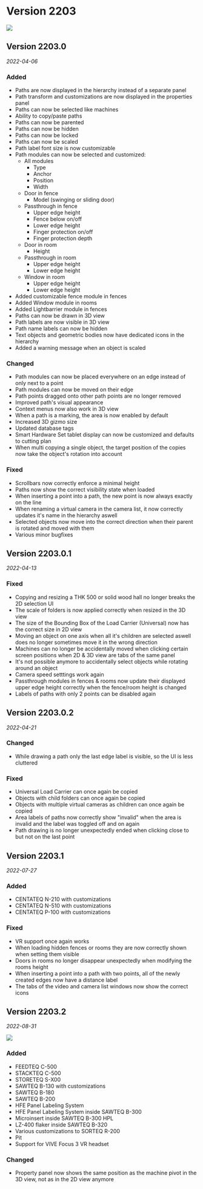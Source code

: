 # Version 2203

![](../../../.gitbook/assets/version-2203.png)

## Version 2203.0
_2022-04-06_

### Added

* Paths are now displayed in the hierarchy instead of a separate panel
* Path transform and customizations are now displayed in the properties panel
* Paths can now be selected like machines
* Ability to copy/paste paths
* Paths can now be parented
* Paths can now be hidden
* Paths can now be locked
* Paths can now be scaled
* Path label font size is now customizable
* Path modules can now be selected and customized:
    * All modules
        * Type
        * Anchor
        * Position
        * Width
    * Door in fence
        * Model (swinging or sliding door)
    * Passthrough in fence
        * Upper edge height
        * Fence below on/off
        * Lower edge height
        * Finger protection on/off
        * Finger protection depth
    * Door in room
        * Height
    * Passthrough in room
        * Upper edge height
        * Lower edge height
    * Window in room
        * Upper edge height
        * Lower edge height
* Added customizable fence module in fences
* Added Window module in rooms
* Added Lightbarrier module in fences
* Paths can now be drawn in 3D view
* Path labels are now visible in 3D view
* Path name labels can now be hidden
* Text objects and geometric bodies now have dedicated icons in the hierarchy
* Added a warning message when an object is scaled

### Changed

* Path modules can now be placed everywhere on an edge instead of only next to a point
* Path modules can now be moved on their edge
* Path points dragged onto other path points are no longer removed
* Improved path's visual appearance
* Context menus now also work in 3D view
* When a path is a marking, the area is now enabled by default
* Increased 3D gizmo size
* Updated database tags
* Smart Hardware Set tablet display can now be customized and defaults to cutting plan
* When multi copying a single object, the target position of the copies now take the object's rotation into account

### Fixed

* Scrollbars now correctly enforce a minimal height
* Paths now show the correct visibility state when loaded
* When inserting a point into a path, the new point is now always exactly on the line
* When renaming a virtual camera in the camera list, it now correctly updates it's name in the hierarchy aswell
* Selected objects now move into the correct direction when their parent is rotated and moved with them
* Various minor bugfixes

## Version 2203.0.1
_2022-04-13_

### Fixed

* Copying and resizing a THK 500 or solid wood hall no longer breaks the 2D selection UI
* The scale of folders is now applied correctly when resized in the 3D view
* The size of the Bounding Box of the Load Carrier (Universal) now has the correct size in 2D view
* Moving an object on one axis when all it's children are selected aswell does no longer sometimes move it in the wrong direction
* Machines can no longer be accidentally moved when clicking certain screen positions when 2D & 3D view are tabs of the same panel
* It's not possible anymore to accidentally select objects while rotating around an object
* Camera speed setttings work again
* Passthrough modules in fences & rooms now update their displayed upper edge height correctly when the fence/room height is changed
* Labels of paths with only 2 points can be disabled again

## Version 2203.0.2
_2022-04-21_

### Changed

* While drawing a path only the last edge label is visible, so the UI is less cluttered

### Fixed

* Universal Load Carrier can once again be copied
* Objects with child folders can once again be copied
* Objects with multiple virtual cameras as children can once again be copied
* Area labels of paths now correctly show "invalid" when the area is invalid and the label was toggled off and on again
* Path drawing is no longer unexpectedly ended when clicking close to but not on the last point

## Version 2203.1
_2022-07-27_

### Added

* CENTATEQ N-210 with customizations
* CENTATEQ N-510 with customizations
* CENTATEQ P-100 with customizations

### Fixed

* VR support once again works
* When loading hidden fences or rooms they are now correctly shown when setting them visible
* Doors in rooms no longer disappear unexpectedly when modifying the rooms height
* When inserting a point into a path with two points, all of the newly created edges now have a distance label
* The tabs of the video and camera list windows now show the correct icons

## Version 2203.2
_2022-08-31_

![](../../../.gitbook/assets/version-2203_2.png)

### Added

* FEEDTEQ C-500
* STACKTEQ C-500
* STORETEQ S-X00
* SAWTEQ B-130 with customizations
* SAWTEQ B-180
* SAWTEQ B-200
* HFE Panel Labeling System
* HFE Panel Labeling System inside SAWTEQ B-300
* Microinsert inside SAWTEQ B-300 HPL
* LZ-400 flaker inside SAWTEQ B-320
* Various customizations to SORTEQ R-200
* Pit
* Support for VIVE Focus 3 VR headset

### Changed

* Property panel now shows the same position as the machine pivot in the 3D view, not as in the 2D view anymore

